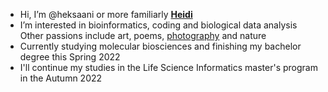 - Hi, I’m @heksaani or more familiarly [**Heidi**](https://fi.linkedin.com/in/heidi-putkuri)
- I’m interested in bioinformatics, coding and biological data analysis
  Other passions include art, poems, [photography](https://www.flickr.com/photos/heidiputkuri/) and nature 
- Currently studying molecular biosciences and finishing my bachelor degree this Spring 2022
- I'll continue my studies in the Life Science Informatics master's program in the Autumn 2022 



<!---
heksaani/heksaani is a ✨ special ✨ repository because its `README.md` (this file) appears on your GitHub profile.
You can click the Preview link to take a look at your changes.
---> 
